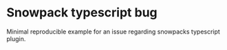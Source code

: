 # Snowpack typescript bug

Minimal reproducible example for an issue regarding snowpacks typescript plugin.
